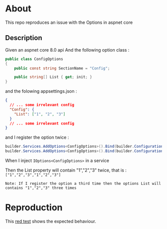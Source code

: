 # About

This repo reproduces an issue with the Options in aspnet core

## Description

Given an aspnet core 8.0 api
And the following option class :

```csharp
public class ConfigOptions
{
    public const string SectionName = "Config";

    public string[] List { get; init; }
}
```

and the folowing appsettings.json :

```json
{
  // ... some irrelevant config
  "Config": {
    "List": ["1", "2", "3"]
  }
  // ... some irrelevant config
}
```

and I register the option twice :

```csharp
builder.Services.AddOptions<ConfigOptions>().Bind(builder.Configuration.GetSection(ConfigOptions.SectionName));
builder.Services.AddOptions<ConfigOptions>().Bind(builder.Configuration.GetSection(ConfigOptions.SectionName));
```

When I inject `IOptions<ConfigOptions>` in a service

Then the List property will contain "1","2","3" twice, that is : `["1","2","3","1","2","3"]`

    Note: If I register the option a third time then the options List will contains "1","2","3" three times

# Reproduction

This [red test](./tests/Bug_OptionsTable.Tests/ConfigRouteShould.cs) shows the expected behaviour.
